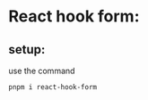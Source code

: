 <!-- @format -->

# React hook form:

## setup:

use the command

```powershell
pnpm i react-hook-form
```
